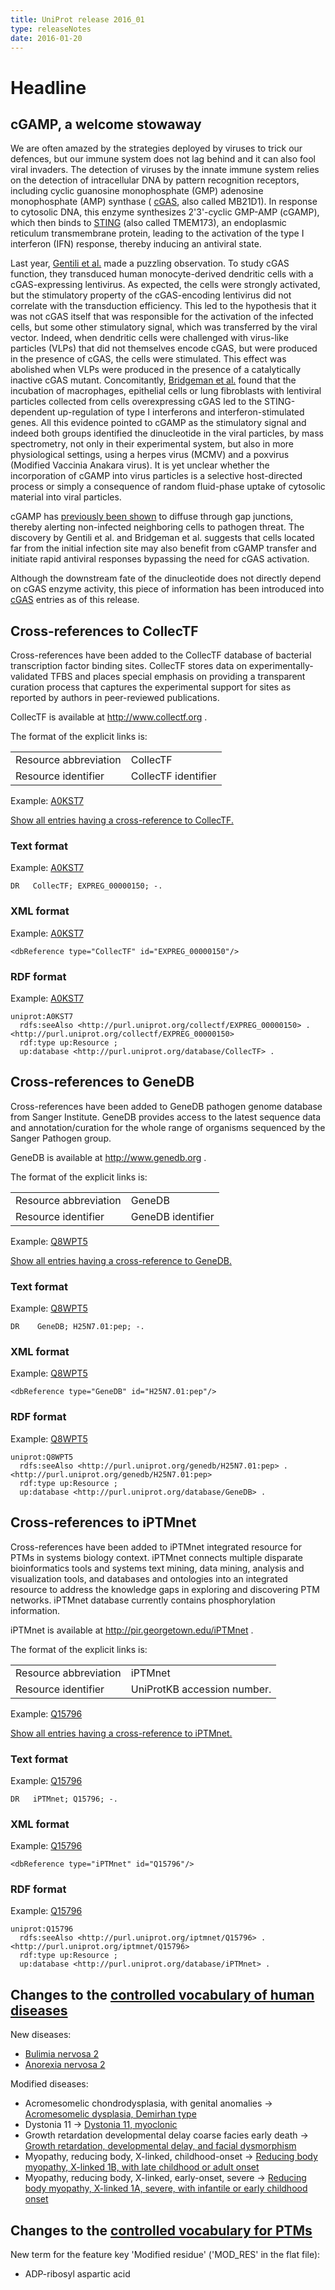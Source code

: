 ```yaml
---
title: UniProt release 2016_01
type: releaseNotes
date: 2016-01-20
---
```


# Headline

## cGAMP, a welcome stowaway

We are often amazed by the strategies deployed by viruses to trick our defences, but our immune system does not lag behind and it can also fool viral invaders. The detection of viruses by the innate immune system relies on the detection of intracellular DNA by pattern recognition receptors, including cyclic guanosine monophosphate (GMP) adenosine monophosphate (AMP) synthase ( [cGAS](http://www.uniprot.org/uniprotkb?query=gene:mb21d1+AND+reviewed:true), also called MB21D1). In response to cytosolic DNA, this enzyme synthesizes 2'3'-cyclic GMP-AMP (cGAMP), which then binds to [STING](http://www.uniprot.org/uniprotkb?query=gene:tmem173+AND+reviewed:true) (also called TMEM173), an endoplasmic reticulum transmembrane protein, leading to the activation of the type I interferon (IFN) response, thereby inducing an antiviral state.

Last year, [Gentili et al.](http://www.ncbi.nlm.nih.gov/pubmed/26229115) made a puzzling observation. To study cGAS function, they transduced human monocyte-derived dendritic cells with a cGAS-expressing lentivirus. As expected, the cells were strongly activated, but the stimulatory property of the cGAS-encoding lentivirus did not correlate with the transduction efficiency. This led to the hypothesis that it was not cGAS itself that was responsible for the activation of the infected cells, but some other stimulatory signal, which was transferred by the viral vector. Indeed, when dendritic cells were challenged with virus-like particles (VLPs) that did not themselves encode cGAS, but were produced in the presence of cGAS, the cells were stimulated. This effect was abolished when VLPs were produced in the presence of a catalytically inactive cGAS mutant. Concomitantly, [Bridgeman et al.](http://www.ncbi.nlm.nih.gov/pubmed/26229117) found that the incubation of macrophages, epithelial cells or lung fibroblasts with lentiviral particles collected from cells overexpressing cGAS led to the STING-dependent up-regulation of type I interferons and interferon-stimulated genes. All this evidence pointed to cGAMP as the stimulatory signal and indeed both groups identified the dinucleotide in the viral particles, by mass spectrometry, not only in their experimental system, but also in more physiological settings, using a herpes virus (MCMV) and a poxvirus (Modified Vaccinia Anakara virus). It is yet unclear whether the incorporation of cGAMP into virus particles is a selective host-directed process or simply a consequence of random fluid-phase uptake of cytosolic material into viral particles.

cGAMP has [previously been shown](http://www.ncbi.nlm.nih.gov/pubmed/24077100) to diffuse through gap junctions, thereby alerting non-infected neighboring cells to pathogen threat. The discovery by Gentili et al. and Bridgeman et al. suggests that cells located far from the initial infection site may also benefit from cGAMP transfer and initiate rapid antiviral responses bypassing the need for cGAS activation.

Although the downstream fate of the dinucleotide does not directly depend on cGAS enzyme activity, this piece of information has been introduced into [cGAS](http://www.uniprot.org/uniprotkb?query=gene:mb21d1+AND+reviewed:true) entries as of this release.

## Cross-references to CollecTF

Cross-references have been added to the CollecTF database of bacterial transcription factor binding sites. CollecTF stores data on experimentally-validated TFBS and places special emphasis on providing a transparent curation process that captures the experimental support for sites as reported by authors in peer-reviewed publications.

CollecTF is available at <http://www.collectf.org> .

The format of the explicit links is:

|                       |                     |
| :-------------------- | :------------------ |
| Resource abbreviation | CollecTF            |
| Resource identifier   | CollecTF identifier |

Example: [A0KST7](http://www.uniprot.org/uniprotkb/A0KST7#expression)

[Show all entries having a cross-reference to CollecTF.](http://www.uniprot.org/uniprotkb?query=database:collectf&sort=score)

### Text format

Example: [A0KST7](http://www.uniprot.org/uniprotkb/A0KST7.txt)

    DR   CollecTF; EXPREG_00000150; -.

### XML format

Example: [A0KST7](http://www.uniprot.org/uniprotkb/A0KST7.xml)

    <dbReference type="CollecTF" id="EXPREG_00000150"/>

### RDF format

Example: [A0KST7](http://www.uniprot.org/uniprotkb/A0KST7.ttl)

    uniprot:A0KST7
      rdfs:seeAlso <http://purl.uniprot.org/collectf/EXPREG_00000150> .
    <http://purl.uniprot.org/collectf/EXPREG_00000150>
      rdf:type up:Resource ;
      up:database <http://purl.uniprot.org/database/CollecTF> .

## Cross-references to GeneDB

Cross-references have been added to GeneDB pathogen genome database from Sanger Institute. GeneDB provides access to the latest sequence data and annotation/curation for the whole range of organisms sequenced by the Sanger Pathogen group.

GeneDB is available at <http://www.genedb.org> .

The format of the explicit links is:

|                       |                   |
| :-------------------- | :---------------- |
| Resource abbreviation | GeneDB            |
| Resource identifier   | GeneDB identifier |

Example: [Q8WPT5](http://www.uniprot.org/uniprotkb/Q8WPT5#cross-references)

[Show all entries having a cross-reference to GeneDB.](http://www.uniprot.org/uniprotkb?query=database:genedb&sort=score)

### Text format

Example: [Q8WPT5](http://www.uniprot.org/uniprotkb/Q8WPT5.txt)

    DR    GeneDB; H25N7.01:pep; -.

### XML format

Example: [Q8WPT5](http://www.uniprot.org/uniprotkb/Q8WPT5.xml)

    <dbReference type="GeneDB" id="H25N7.01:pep"/>

### RDF format

Example: [Q8WPT5](http://www.uniprot.org/uniprotkb/Q8WPT5.ttl)

    uniprot:Q8WPT5
      rdfs:seeAlso <http://purl.uniprot.org/genedb/H25N7.01:pep> .
    <http://purl.uniprot.org/genedb/H25N7.01:pep>
      rdf:type up:Resource ;
      up:database <http://purl.uniprot.org/database/GeneDB> .

## Cross-references to iPTMnet

Cross-references have been added to iPTMnet integrated resource for PTMs in systems biology context. iPTMnet connects multiple disparate bioinformatics tools and systems text mining, data mining, analysis and visualization tools, and databases and ontologies into an integrated resource to address the knowledge gaps in exploring and discovering PTM networks. iPTMnet database currently contains phosphorylation information.

iPTMnet is available at <http://pir.georgetown.edu/iPTMnet> .

The format of the explicit links is:

|                       |                             |
| :-------------------- | :-------------------------- |
| Resource abbreviation | iPTMnet                     |
| Resource identifier   | UniProtKB accession number. |

Example: [Q15796](http://www.uniprot.org/uniprotkb/Q15796)

[Show all entries having a cross-reference to iPTMnet.](http://www.uniprot.org/uniprotkb?query=database%3Aiptmnet&sort=score)

### Text format

Example: [Q15796](http://www.uniprot.org/uniprotkb/Q15796.txt)

    DR   iPTMnet; Q15796; -.

### XML format

Example: [Q15796](http://www.uniprot.org/uniprotkb/Q15796.xml)

    <dbReference type="iPTMnet" id="Q15796"/>

### RDF format

Example: [Q15796](http://www.uniprot.org/uniprotkb/Q15796.ttl)

    uniprot:Q15796
      rdfs:seeAlso <http://purl.uniprot.org/iptmnet/Q15796> .
    <http://purl.uniprot.org/iptmnet/Q15796>
      rdf:type up:Resource ;
      up:database <http://purl.uniprot.org/database/iPTMnet> .

## Changes to the [controlled vocabulary of human diseases](https://ftp.uniprot.org/pub/databases/uniprot/current_release/knowledgebase/complete/docs/humdisease)

New diseases:

- [Bulimia nervosa 2](http://www.uniprot.org/diseases/DI-04567)
- [Anorexia nervosa 2](http://www.uniprot.org/diseases/DI-04568)

Modified diseases:

- Acromesomelic chondrodysplasia, with genital anomalies -&gt; [Acromesomelic dysplasia, Demirhan type](http://www.uniprot.org/diseases/DI-00033)
- Dystonia 11 -&gt; [Dystonia 11, myoclonic](http://www.uniprot.org/diseases/DI-00418)
- Growth retardation developmental delay coarse facies early death -&gt; [Growth retardation, developmental delay, and facial dysmorphism](http://www.uniprot.org/diseases/DI-02561)
- Myopathy, reducing body, X-linked, childhood-onset -&gt; [Reducing body myopathy, X-linked 1B, with late childhood or adult onset](http://www.uniprot.org/diseases/DI-02435)
- Myopathy, reducing body, X-linked, early-onset, severe -&gt; [Reducing body myopathy, X-linked 1A, severe, with infantile or early childhood onset](http://www.uniprot.org/diseases/DI-02458)

## Changes to the [controlled vocabulary for PTMs](https://ftp.uniprot.org/pub/databases/uniprot/current_release/knowledgebase/complete/docs/ptmlist)

New term for the feature key 'Modified residue' ('MOD_RES' in the flat file):

- ADP-ribosyl aspartic acid
